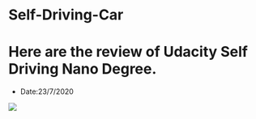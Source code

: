 # Self-Driving-Car

[//]: # (Image References)
[image1]: ./Files/Approved.png

# Here are the review of Udacity Self Driving Nano Degree.
* Date:23/7/2020

![][image1]
